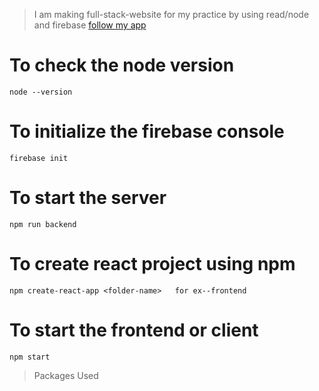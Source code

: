 >I am making full-stack-website for my practice by using read/node and firebase
>[follow my app](https://github.com/Krish4206/fullstack_project_aug20.git)

# To check the node version
```
node --version
```

# To initialize the firebase console

```
firebase init
```

# To start the server 

```
npm run backend
```

# To create react project using npm

```
npm create-react-app <folder-name>   for ex--frontend
```

# To start the frontend or client 

```
npm start
```

>Packages Used